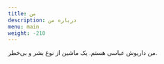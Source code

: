 ```yaml
---
title: من
description: درباره من
menu: main
weight: -210
---
```


من داریوش عباسی هستم. یک ماشین از نوع بشر و بی‌خطر.
